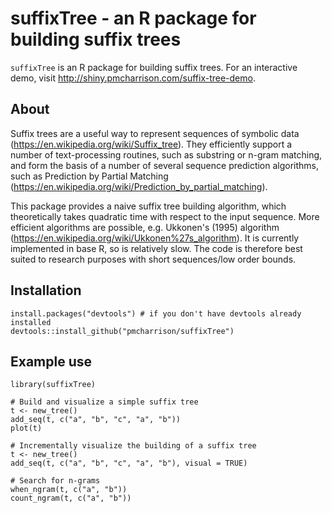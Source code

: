 # suffixTree - an R package for building suffix trees

`suffixTree` is an R package for building suffix trees. For an interactive demo, visit http://shiny.pmcharrison.com/suffix-tree-demo.

## About

Suffix trees are a useful way to represent sequences of symbolic data (https://en.wikipedia.org/wiki/Suffix_tree).
They efficiently support a number of text-processing routines, such as substring or n-gram matching,
and form the basis of a number of several sequence prediction algorithms,
such as Prediction by Partial Matching (https://en.wikipedia.org/wiki/Prediction_by_partial_matching).

This package provides a naive suffix tree building algorithm,
which theoretically takes quadratic time with respect to the input sequence.
More efficient algorithms are possible, 
e.g. Ukkonen's (1995) algorithm (https://en.wikipedia.org/wiki/Ukkonen%27s_algorithm).
It is currently implemented in base R, so is relatively slow.
The code is therefore best suited to research purposes with short sequences/low order bounds.

## Installation

```
install.packages("devtools") # if you don't have devtools already installed
devtools::install_github("pmcharrison/suffixTree")
```

## Example use

```
library(suffixTree)

# Build and visualize a simple suffix tree
t <- new_tree()
add_seq(t, c("a", "b", "c", "a", "b"))
plot(t)

# Incrementally visualize the building of a suffix tree
t <- new_tree()
add_seq(t, c("a", "b", "c", "a", "b"), visual = TRUE)

# Search for n-grams
when_ngram(t, c("a", "b"))
count_ngram(t, c("a", "b"))
